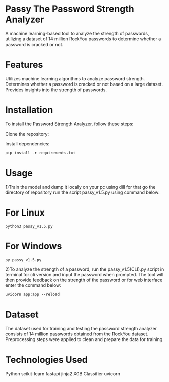 # Passy The Password Strength Analyzer

A machine learning-based tool to analyze the strength of passwords, utilizing a dataset of 14 million RockYou passwords to determine whether a password is cracked or not.

# Features

Utilizes machine learning algorithms to analyze password strength.
Determines whether a password is cracked or not based on a large dataset.
Provides insights into the strength of passwords.

# Installation

To install the Password Strength Analyzer, follow these steps:

Clone the repository:

Install dependencies:

    pip install -r requirements.txt

# Usage
1)Train the model and dump it locally on your pc using dill for that go the directory of repository run the script passy_v1.5.py using command below:

# For Linux
    python3 passy_v1.5.py
# For Windows
    py passy_v1.5.py
    
2)To analyze the strength of a password, run the passy_v1.5(CLI).py script in terminal for cli version and input the password when prompted. The tool will then provide feedback on the strength of the password or for web interface enter the command below:
    
    uvicorn app:app --reload

# Dataset

The dataset used for training and testing the password strength analyzer consists of 14 million passwords obtained from the RockYou dataset. Preprocessing steps were applied to clean and prepare the data for training.

# Technologies Used

Python
scikit-learn
fastapi
jinja2
XGB Classifier
uvicorn

    




